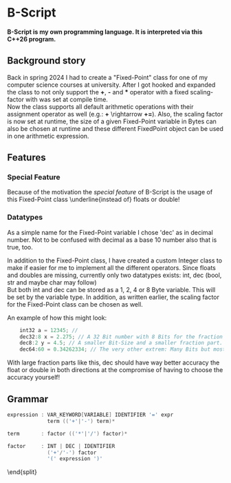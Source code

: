 # B-Script

__B-Script is my own programming language. It is interpreted via this C++26 program.__

## Background story

Back in spring 2024 I had to create a "Fixed-Point" class for one of my computer science courses at university. After
I got hooked and expanded the class to not only support the __+__, __-__ and __*__ operator with a fixed scaling-factor
with was set at compile time.\
Now the class supports all default arithmetic operations with their assignment operator as well (e.g.: __+__
\rightarrow __+=__). Also, the scaling factor is now set at runtime, the size of a given Fixed-Point variable in Bytes
can also be chosen at runtime and these different FixedPoint object can be used in one arithmetic expression.

## Features

### Special Feature

Because of the motivation the _special feature_ of B-Script is the usage of this Fixed-Point class \underline{instead 
of} floats or double! 

### Datatypes

As a simple name for the Fixed-Point variable I chose 'dec' as in decimal number. Not to be confused with decimal as a 
base 10 number also that is true, too.

In addition to the Fixed-Point class, I have created a custom Integer class to make if easier for me to implement all
the different operators. Since floats and doubles are missing, currently only two datatypes exists: int, dec (bool, str
and maybe char may follow)\
But both int and dec can be stored as a 1, 2, 4 or 8 Byte variable. This will be set by the variable type. In addition,
as written earlier, the scaling factor for the Fixed-Point class can be chosen as well.


An example of how this might look:

``` c++
    int32 a = 12345; // 
    dec32:8 x = 2.275; // A 32 Bit number with 8 Bits for the fraction part.
    dec8:2 y = 4.5; // A smaller Bit-Size and a smaller fraction part.
    dec64:60 = 0.34262334; // The very other extrem: Many Bits but most for fraction part.
```

With large fraction parts like this, dec should have way better accuracy the float or double in both directions at the
compromise of having to choose the accuracy yourself!

## Grammar

``` c++
expression : VAR_KEYWORD[VARIABLE] IDENTIFIER '=' expr
             term (('+'|'-') term)*

term       : factor (('*'|'/') factor)*

factor     : INT | DEC | IDENTIFIER
             ('+'/'-') factor
             '(' expression ')'
```
\end{split}